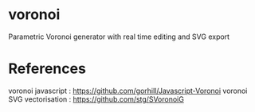 # voronoi
Parametric Voronoi generator with real time editing and SVG export


# References
voronoi javascript : https://github.com/gorhill/Javascript-Voronoi
voronoi SVG vectorisation : https://github.com/stg/SVoronoiG
